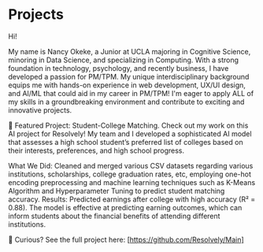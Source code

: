 # Projects

Hi!

My name is Nancy Okeke, a Junior at UCLA majoring in Cognitive Science, minoring in Data Science, and specializing in Computing. With a strong foundation in technology, psychology, and recently business, I have developed a passion for PM/TPM. My unique interdisciplinary background equips me with hands-on experience in web development, UX/UI design, and AI/ML that could aid in my career in PM/TPM! I'm eager to apply ALL of my skills in a groundbreaking environment and contribute to exciting and innovative projects.

🎯 Featured Project: Student-College Matching.
Check out my work on this AI project for Resolvely! My team and I developed a sophisticated AI model that assesses a high school student’s preferred list of colleges based on their interests, preferences, and high school progress.


What We Did: Cleaned and merged various CSV datasets regarding various institutions, scholarships, college graduation rates, etc, employing one-hot encoding preprocessing and machine learning techniques such as K-Means Algorithm and Hyperparameter Tuning to predict student matching accuracy.
Results: Predicted earnings after college with high accuracy (R² = 0.88). The model is effective at predicting earning outcomes, which can inform students about the financial benefits of attending different institutions.

👀 Curious? See the full project here: [https://github.com/Resolvely/Main]

